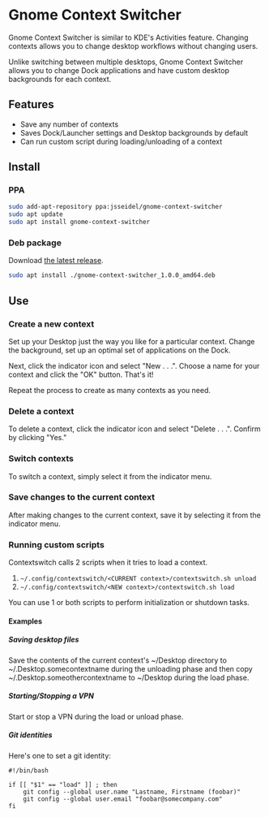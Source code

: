 # Gnome Context Switcher

Gnome Context Switcher is similar to KDE's Activities feature. Changing
contexts allows you to change desktop workflows without changing users.

Unlike switching between multiple desktops, Gnome Context Switcher allows you
to change Dock applications and have custom desktop backgrounds for each
context. 

## Features

+ Save any number of contexts
+ Saves Dock/Launcher settings and Desktop backgrounds by default
+ Can run custom script during loading/unloading of a context

## Install

### PPA

```bash
sudo add-apt-repository ppa:jsseidel/gnome-context-switcher
sudo apt update
sudo apt install gnome-context-switcher
```

### Deb package

Download [the latest release](https://github.com/jsseidel/gnome-context-switcher/releases).

```bash
sudo apt install ./gnome-context-switcher_1.0.0_amd64.deb
```

## Use

### Create a new context

Set up your Desktop just the way you like for a particular context. Change the
background, set up an optimal set of applications on the Dock.

Next, click the indicator icon and select "New . . .". Choose a name for your
context and click the "OK" button. That's it!

Repeat the process to create as many contexts as you need.

### Delete a context

To delete a context, click the indicator icon and select "Delete . . .".
Confirm by clicking "Yes."

### Switch contexts

To switch a context, simply select it from the indicator menu.

### Save changes to the current context

After making changes to the current context, save it by selecting it from the
indicator menu.

### Running custom scripts

Contextswitch calls 2 scripts when it tries to load a context.

1. `~/.config/contextswitch/<CURRENT context>/contextswitch.sh unload`
2. `~/.config/contextswitch/<NEW context>/contextswitch.sh load`

You can use 1 or both scripts to perform initialization or shutdown tasks.

#### Examples

##### Saving desktop files

Save the contents of the current context's ~/Desktop directory to
~/.Desktop.somecontextname during the unloading phase and then copy
~/.Desktop.someothercontextname to ~/Desktop during the load phase.

##### Starting/Stopping a VPN

Start or stop a VPN during the load or unload phase.

##### Git identities

Here's one to set a git identity:

```
#!/bin/bash

if [[ "$1" == "load" ]] ; then
	git config --global user.name "Lastname, Firstname (foobar)"
	git config --global user.email "foobar@somecompany.com"
fi
```

